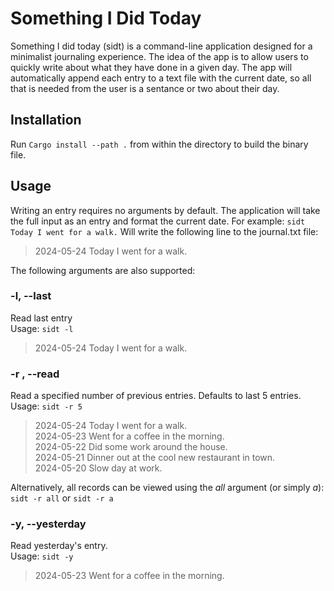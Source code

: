 # Something I Did Today
Something I did today (sidt) is a command-line application designed for a minimalist journaling experience. The idea of the app is to allow users to quickly write about what they have done in a given day. The app will automatically append each entry to a text file with the current date, so all that is needed from the user is a sentance or two about their day. 

## Installation
Run ```Cargo install --path .``` from within the directory to build the binary file.

## Usage
Writing an entry requires no arguments by default. The application will take the full input as an entry and format the current date.
For example:
```sidt Today I went for a walk.``` Will write the following line to the journal.txt file:
> 2024-05-24 Today I went for a walk.

The following arguments are also supported:

### -l,  --last  
Read last entry   
Usage: ```sidt -l```
> 2024-05-24 Today I went for a walk.

### -r <number>,  --read <number>  
Read a specified number of previous entries. Defaults to last 5 entries.   
Usage: ```sidt -r 5```
> 2024-05-24 Today I went for a walk.  
> 2024-05-23 Went for a coffee in the morning.  
> 2024-05-22 Did some work around the house.  
> 2024-05-21 Dinner out at the cool new restaurant in town.  
> 2024-05-20 Slow day at work.   

Alternatively, all records can be viewed using the *all* argument (or simply *a*):
```sidt -r all``` or ```sidt -r a```

  
### -y,  --yesterday  
Read yesterday's entry.  
Usage: ```sidt -y```
> 2024-05-23 Went for a coffee in the morning.  


